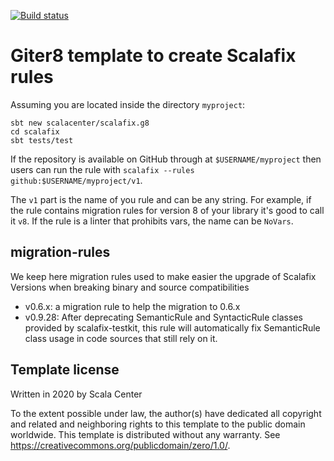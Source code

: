 [![Build status](https://github.com/scalacenter/scalafix.g8/workflows/CI/badge.svg)](https://github.com/scalacenter/scalafix.g8/actions?query=workflow)

# Giter8 template to create Scalafix rules

Assuming you are located inside the directory `myproject`:

```
sbt new scalacenter/scalafix.g8
cd scalafix
sbt tests/test
```

If the repository is available on GitHub through at `$USERNAME/myproject`
then users can run the rule with `scalafix --rules github:$USERNAME/myproject/v1`.

The `v1` part is the name of you rule and can be any string.
For example, if the rule contains migration rules for version
8 of your library it's good to call it `v8`.
If the rule is a linter that prohibits vars, the name can be `NoVars`.


## migration-rules
We keep here migration rules used to make easier the upgrade of Scalafix Versions when breaking binary and source
compatibilities

- v0.6.x: a migration rule to help the migration to 0.6.x
- v0.9.28: After deprecating SemanticRule and SyntacticRule classes provided by scalafix-testkit, this rule will
  automatically fix SemanticRule class usage in code sources that still rely on it.


## Template license

Written in 2020 by Scala Center

To the extent possible under law, the author(s) have dedicated all copyright and related
and neighboring rights to this template to the public domain worldwide.
This template is distributed without any warranty. See <https://creativecommons.org/publicdomain/zero/1.0/>.
